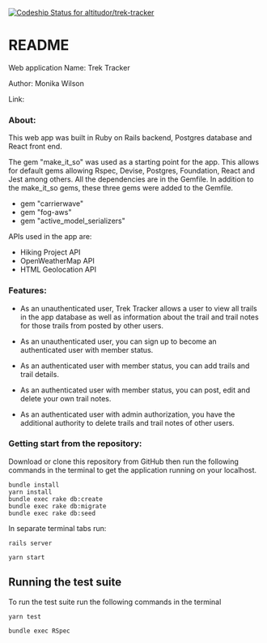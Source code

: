 [![Codeship Status for altitudor/trek-tracker](https://app.codeship.com/projects/e22e7670-7080-0138-fab1-16f1b1567469/status?branch=master)](https://app.codeship.com/projects/395273)

# README

Web application Name: Trek Tracker

Author: Monika Wilson

Link:

### About:

This web app was built in Ruby on Rails backend, Postgres database and React front end.

The gem "make_it_so" was used as a starting point for the app. This allows for default gems allowing Rspec, Devise, Postgres, Foundation, React and Jest among others. All the dependencies are in the Gemfile. In addition to the make_it_so gems, these three gems were added to the Gemfile.

* gem "carrierwave"
* gem "fog-aws"
* gem "active_model_serializers"

APIs used in the app are:
* Hiking Project API
* OpenWeatherMap API
* HTML Geolocation API

### Features:
* As an unauthenticated user, Trek Tracker allows a user to view all trails in the app database as well as information about the trail and trail notes for those trails from posted by other users.

* As an unauthenticated user, you can sign up to become an authenticated user with member status.

* As an authenticated user with member status, you can add trails and trail details.

* As an authenticated user with member status, you can post, edit and delete your own trail notes.

* As an authenticated user with admin authorization, you have the additional authority to delete trails and trail notes of other users.

### Getting start from the repository:
Download or clone this repository from GitHub then run the following commands in the terminal to get the application running on your localhost.
```
bundle install
yarn install
bundle exec rake db:create
bundle exec rake db:migrate
bundle exec rake db:seed
```
In separate terminal tabs run:
```
rails server
```
```
yarn start
```
## Running the test suite
To run the test suite run the following commands in the terminal
```
yarn test
```
```
bundle exec RSpec
```
